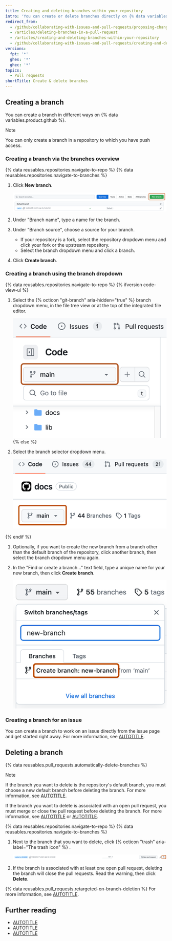 ```yaml
---
title: Creating and deleting branches within your repository
intro: 'You can create or delete branches directly on {% data variables.product.github %}.'
redirect_from:
  - /github/collaborating-with-issues-and-pull-requests/proposing-changes-to-your-work-with-pull-requests/creating-and-deleting-branches-within-your-repository
  - /articles/deleting-branches-in-a-pull-request
  - /articles/creating-and-deleting-branches-within-your-repository
  - /github/collaborating-with-issues-and-pull-requests/creating-and-deleting-branches-within-your-repository
versions:
  fpt: '*'
  ghes: '*'
  ghec: '*'
topics:
  - Pull requests
shortTitle: Create & delete branches
---
```


## Creating a branch

You can create a branch in different ways on {% data variables.product.github %}.

> [!NOTE]
> You can only create a branch in a repository to which you have push access.

### Creating a branch via the branches overview

{% data reusables.repositories.navigate-to-repo %}
{% data reusables.repositories.navigate-to-branches %}
1. Click **New branch**.

   ![Screenshot of the "Branches" page for a repository. A green button, labeled "New branch", is highlighted with an orange outline.](/assets/images/help/branches/new-branch-button.png)
1. Under "Branch name", type a name for the branch.
1. Under "Branch source", choose a source for your branch.
   * If your repository is a fork, select the repository dropdown menu and click your fork or the upstream repository.
   * Select the branch dropdown menu and click a branch.
1. Click **Create branch**.

### Creating a branch using the branch dropdown

{% data reusables.repositories.navigate-to-repo %}
{% ifversion code-view-ui %}
1. Select the {% octicon "git-branch" aria-hidden="true" %} branch dropdown menu, in the file tree view or at the top of the integrated file editor.

   ![Screenshot of the file tree view for a repository. A dropdown menu for branches is outlined in dark orange.](/assets/images/help/branches/file-tree-view-branch-dropdown.png)
{% else %}
1. Select the branch selector dropdown menu.

   ![Screenshot of the repository page. A dropdown menu, labeled with a branch icon and "main", is highlighted with an orange outline.](/assets/images/help/branches/branch-selection-dropdown-global-nav-update.png)

{% endif %}
1. Optionally, if you want to create the new branch from a branch other than the default branch of the repository, click another branch, then select the branch dropdown menu again.
1. In the "Find or create a branch..." text field, type a unique name for your new branch, then click **Create branch**.

   ![Screenshot of the branch selector dropdown menu. "Create branch: new-branch" is highlighted with an orange outline.](/assets/images/help/branches/create-branch-text.png)

### Creating a branch for an issue

You can create a branch to work on an issue directly from the issue page and get started right away. For more information, see [AUTOTITLE](/issues/tracking-your-work-with-issues/creating-a-branch-for-an-issue).

## Deleting a branch

{% data reusables.pull_requests.automatically-delete-branches %}

> [!NOTE]
> If the branch you want to delete is the repository's default branch, you must choose a new default branch before deleting the branch. For more information, see [AUTOTITLE](/repositories/configuring-branches-and-merges-in-your-repository/managing-branches-in-your-repository/changing-the-default-branch).

If the branch you want to delete is associated with an open pull request, you must merge or close the pull request before deleting the branch. For more information, see [AUTOTITLE](/pull-requests/collaborating-with-pull-requests/incorporating-changes-from-a-pull-request/merging-a-pull-request) or [AUTOTITLE](/pull-requests/collaborating-with-pull-requests/incorporating-changes-from-a-pull-request/closing-a-pull-request).

{% data reusables.repositories.navigate-to-repo %}
{% data reusables.repositories.navigate-to-branches %}
1. Next to the branch that you want to delete, click {% octicon "trash" aria-label="The trash icon" %} .

   ![Screenshot of a branch in the branch list. A trash icon is highlighted with an orange outline.](/assets/images/help/branches/branches-delete.png)
1. If the branch is associated with at least one open pull request, deleting the branch will close the pull requests. Read the warning, then click **Delete**.

{% data reusables.pull_requests.retargeted-on-branch-deletion %}
For more information, see [AUTOTITLE](/pull-requests/collaborating-with-pull-requests/proposing-changes-to-your-work-with-pull-requests/about-branches#working-with-branches).

## Further reading

* [AUTOTITLE](/pull-requests/collaborating-with-pull-requests/proposing-changes-to-your-work-with-pull-requests/about-branches)
* [AUTOTITLE](/repositories/configuring-branches-and-merges-in-your-repository/managing-branches-in-your-repository/viewing-branches-in-your-repository)
* [AUTOTITLE](/repositories/configuring-branches-and-merges-in-your-repository/managing-branches-in-your-repository/deleting-and-restoring-branches-in-a-pull-request)
